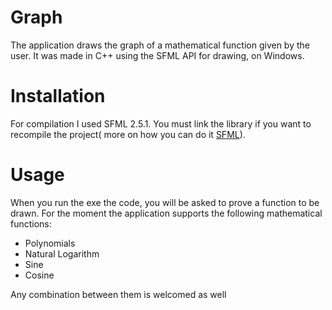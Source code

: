# Graph

The application draws the graph of a mathematical function given by the user. It was made in C++ using the SFML API for drawing, on Windows.

# Installation

For compilation I used SFML 2.5.1. You must link the library if you want to recompile the project( more on how you can do it [SFML](https://www.sfml-dev.org/index.php)).

# Usage

When you run the exe the code, you will be asked to prove a function to be drawn. For the moment the application supports the following mathematical functions:

* Polynomials
* Natural Logarithm
* Sine
* Cosine

Any combination between them is welcomed as well

